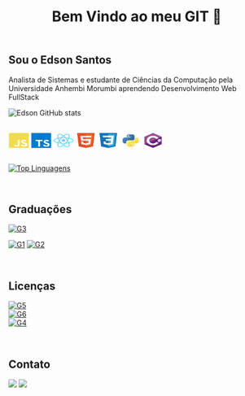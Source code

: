 <header>
  <h1> Bem Vindo ao meu GIT 👋 </h1>
</header>
<div>
  <h2>Sou o <strong>Edson Santos</strong></h2>
  <p>Analista de Sistemas e estudante de Ciências da Computação pela Universidade Anhembi Morumbi aprendendo Desenvolvimento Web FullStack</p>
</div>

![Edson GitHub stats](https://github-readme-stats.vercel.app/api?username=EdsonST&show_icons=true&theme=transparent)

<div style="display: inline_block"><br>
  <img align="center" alt="Rafa-Js" height="30" width="40" src="https://raw.githubusercontent.com/devicons/devicon/master/icons/javascript/javascript-plain.svg">
  <img align="center" alt="Rafa-Ts" height="30" width="40" src="https://raw.githubusercontent.com/devicons/devicon/master/icons/typescript/typescript-plain.svg">
  <img align="center" alt="Rafa-React" height="30" width="40" src="https://raw.githubusercontent.com/devicons/devicon/master/icons/react/react-original.svg">
  <img align="center" alt="Rafa-HTML" height="30" width="40" src="https://raw.githubusercontent.com/devicons/devicon/master/icons/html5/html5-original.svg">
  <img align="center" alt="Rafa-CSS" height="30" width="40" src="https://raw.githubusercontent.com/devicons/devicon/master/icons/css3/css3-original.svg">
  <img align="center" alt="Rafa-Python" height="30" width="40" src="https://raw.githubusercontent.com/devicons/devicon/master/icons/python/python-original.svg">
  <img align="center" alt="Rafa-Csharp" height="30" width="40" src="https://raw.githubusercontent.com/devicons/devicon/master/icons/csharp/csharp-original.svg">
</div><br>

[![Top Linguagens](https://github-readme-stats.vercel.app/api/top-langs/?username=EdsonST&layout=compact&langs_count=16&theme=transparent)](https://github.com/EdsonST/github-readme-stats)

<div style="display: inline_block"><br>
  <h2>Graduações</h2>
  
  [![G3](https://img.shields.io/badge/Bacharelado_em_Ciências_da_Computação-EM_ANDAMENTO_7º_SEMESTRE-blue.svg)]()
  
  [![G1](https://img.shields.io/badge/Pós_Graduação_Lato_Senso_em_Ciências_de_Dados-CONCLUÍDO-green.svg)](https://1drv.ms/b/s!Arrf45KccKFErmM_Sp4o0WlgXWpn?e=cDGd89)
  [![G2](https://img.shields.io/badge/Superior_em_Tecnologia_em_Gestão_e_SupplyChain-CONCLUÍDO-green.svg)](https://1drv.ms/b/s!Arrf45KccKFEjk9kiVN1N8pitT3x?e=hQwWgT)
</div>

<div style="display: inline_block"><br>
  <h2>Licenças</h2>
  
  [![G5](https://img.shields.io/badge/Licence-YellowBelt-yellow.svg)](https://ead.fm2s.com.br/certificado/201095)<br>
  [![G6](https://img.shields.io/badge/Licence-Green_Software_Development-green.svg)](https://hermes.dio.me/certificates/XZQANZAX.pdf)<br>
  [![G4](https://img.shields.io/badge/Licence-Foundational_CSharp-blue.svg)](https://www.freecodecamp.org/certification/EdsonST/foundational-c-sharp-with-microsoft) 
</div>

<div style="display: inline_block"><br>
  <h2>Contato</h2>
  
  <a href = "mailto:edson.st@outlook.com"><img src="https://img.shields.io/badge/Outlook-0078D4?style=for-the-badge&logo=microsoft-outlook&logoColor=white" target="_blank"></a>
  <a href="https://www.linkedin.com/in/edson-santos-a92683105" target="_blank"><img src="https://img.shields.io/badge/-LinkedIn-%230077B5?style=for-the-badge&logo=linkedin&logoColor=white" target="_blank"></a> 
</div>

